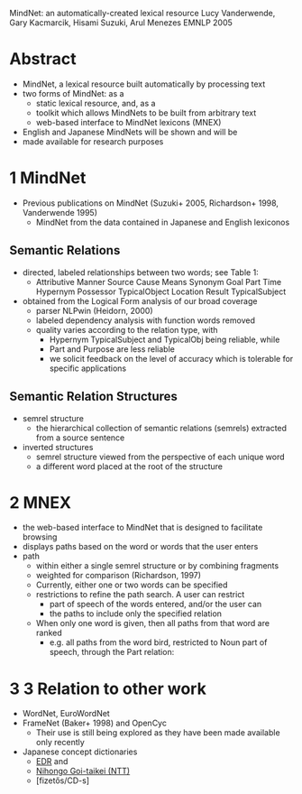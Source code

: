 MindNet: an automatically-created lexical resource
Lucy Vanderwende, Gary Kacmarcik, Hisami Suzuki, Arul Menezes
EMNLP 2005

# Abstract

* MindNet, a lexical resource built automatically by processing text
* two forms of MindNet: as a
  * static lexical resource, and, as a
  * toolkit which allows MindNets to be built from arbitrary text
  * web-based interface to MindNet lexicons (MNEX)
* English and Japanese MindNets will be shown and will be
* made available for research purposes

# 1 MindNet

* Previous publications on MindNet
  (Suzuki+ 2005, Richardson+ 1998, Vanderwende 1995)
  * MindNet from the data contained in Japanese and English lexiconos

## Semantic Relations

* directed, labeled relationships between two words; see Table 1:
  * Attributive Manner Source Cause Means Synonym Goal Part Time Hypernym
    Possessor TypicalObject Location Result TypicalSubject
* obtained from the Logical Form analysis of our broad coverage
  * parser NLPwin (Heidorn, 2000)
  * labeled dependency analysis with function words removed
  * quality varies according to the relation type, with
    * Hypernym TypicalSubject and TypicalObj being reliable, while
    * Part and Purpose are less reliable
    * we solicit feedback on the level of accuracy which is tolerable for
      specific applications

## Semantic Relation Structures

* semrel structure
  * the hierarchical collection of semantic relations (semrels) extracted
    from a source sentence
* inverted structures
  * semrel structure viewed from the perspective of each unique word
  * a different word placed at the root of the structure

# 2 MNEX

* the web-based interface to MindNet that is designed to facilitate browsing
* displays paths based on the word or words that the user enters
* path
  * within either a single semrel structure or by combining fragments
  * weighted for comparison (Richardson, 1997)
  * Currently, either one or two words can be specified
  * restrictions to refine the path search. A user can restrict
    * part of speech of the words entered, and/or the user can
    * the paths to include only the specified relation
  * When only one word is given, then all paths from that word are ranked
    * e.g. all paths from the word bird, restricted to Noun part of speech,
      through the Part relation:

# 3 3 Relation to other work

* WordNet, EuroWordNet
* FrameNet (Baker+ 1998) and OpenCyc
  * Their use is still being explored as they have been made available only
    recently
* Japanese concept dictionaries
  * [EDR](http://www2.nict.go.jp/ipp/EDR/ENG/indexTop.html) and
  * [Nihongo Goi-taikei (NTT)](http://citeseerx.ist.psu.edu/viewdoc/summary?doi=10.1.1.357.8460)
  * [fizetős/CD-s]
